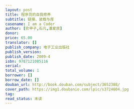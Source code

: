 ```yaml
---
layout: post
title: 程序员的自我修养
subtitle: 链接、装载与库
casename: I am a Coder
author: [俞甲子,石凡,潘爱民]
donor: 
price: 65.00
translator: []
publish_company: 电子工业出版社
publish_version: 
publish_date: 2009-4
isbn: 9787121085116
serial: 
total_volume: 1
borrower: []
borrow_date: []
douban_url: http://book.douban.com/subject/3652388/
cover_path: https://img1.doubanio.com/lpic/s3724604.jpg
tag: 
read_status: 未读
---
```

